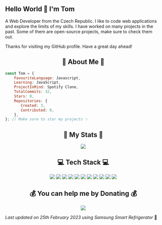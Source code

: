## Hello World 👋 I'm Tom
  A Web Developer from the Czech Republic. I like to code web applications and explore the limits of my skills. I have worked on many projects in the past. Some of them are open-source projects, make sure to check them out.  

  Thanks for visiting my GitHub profile. Have a great day ahead!
  
<h2 align="center"> 💫 About Me 💫</h2>

```js
const Tom = {
    FavouriteLanguage: Javascript,
    Learning: JavaScript,
    ProjectInMind: Spotify Clone,
    TotalCommits: 32,
    Stars: 0,
    Repositories: {
       Created: 3,
       Contributed: 0,
    },
}; // Make sure to star my projects ✨
```
  
<h2 align="center"> 🚀 My Stats 🚀</h2>

<div align="center">
  <img src="https://github-readme-streak-stats.herokuapp.com/?user=wodosharlatan&theme=dark&hide_border=false">
</div>


<h2 align="center"> 💻 Tech Stack 💻 </h2>

<div align="center">
    <img src="https://img.shields.io/badge/php-%23777BB4.svg?style=plastic&logo=php&logoColor=white">
    <img src="https://img.shields.io/badge/css3-%231572B6.svg?style=plastic&logo=css3&logoColor=white">
    <img src="https://img.shields.io/badge/html5-%23E34F26.svg?style=plastic&logo=html5&logoColor=white">
    <img src="https://img.shields.io/badge/javascript-%23323330.svg?style=plastic&logo=javascript&logoColor=%23F7DF1E">
    <img src="https://img.shields.io/badge/react-%2320232a.svg?style=plastic&logo=react&logoColor=%2361DAFB">
    <img src="https://img.shields.io/badge/c%23-%23239120.svg?style=plastic&logo=c-sharp&logoColor=white">
    <img src="https://img.shields.io/badge/markdown-%23000000.svg?style=plastic&logo=markdown&logoColor=white">
    <img src="https://img.shields.io/badge/netlify-%23000000.svg?style=plastic&logo=netlify&logoColor=#00C7B7">
    <img src="https://img.shields.io/badge/NPM-%23000000.svg?style=plastic&logo=npm&logoColor=white">
    <img src="https://img.shields.io/badge/mysql-%2300f.svg?style=plastic&logo=mysql&logoColor=white">
    <img src="https://img.shields.io/badge/Microsoft%20SQL%20Sever-CC2927?style=plastic&logo=microsoft%20sql%20server&logoColor=white">
</div>



<h2 align="center"> 💰 You can help me by Donating 💰 </h2>

<div align="center">
    <a href="https://buymeacoffee.com/bosic">
        <img src="https://img.shields.io/badge/Buy%20Me%20a%20Coffee-ffdd00?style=plastic&logo=buy-me-a-coffee&logoColor=black">
    </a>
</div>
  
<!-- Last updated on Sat Feb 25 2023 22:37:46 GMT+0100 (Central European Standard Time) ;-;-->
<i>Last updated on 25th February 2023 using Samsung Smart Refrigerator</i> 🧊 